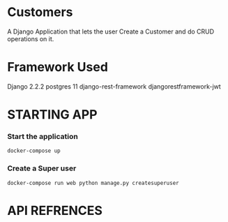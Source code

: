 # Customers
A Django Application that lets the user Create a Customer and do CRUD operations on it.

# Framework Used
Django 2.2.2 
postgres 11 
django-rest-framework 
djangorestframework-jwt

# STARTING APP
### Start the application
```
docker-compose up
```
### Create a Super user
```
docker-compose run web python manage.py createsuperuser
```
# API REFRENCES


